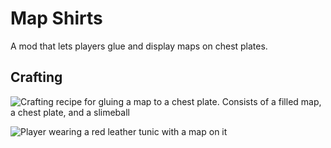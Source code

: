 # Map Shirts

A mod that lets players glue and display maps on chest plates. 

## Crafting

![Crafting recipe for gluing a map to a chest plate. Consists of a filled map, a chest plate, and a slimeball](https://i.imgur.com/75YVVZ9.png)

![Player wearing a red leather tunic with a map on it](https://i.imgur.com/MoPFPJH.png)
